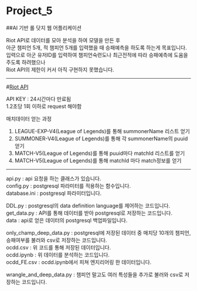 # Project_5
##AI 기반 롤 닷지 웹 어플리케이션   

Riot API로 데이터를 모아 분석을 하여 모델을 만든 후   
아군 챔피언 5개, 적 챔피언 5개를 입력했을 때 승패예측을 하도록 하는게 목표입니다.   
입력으로 아군 유저ID를 입력하여 챔피언숙련도나 최근전적에 따라 승패예측에 도움을 주도록 하려했으나   
Riot API의 제한이 커서 아직 구현하지 못했습니다.   

--------------------------------------------------------------------

#[Riot API](https://developer.riotgames.com/)

API KEY : 24시간마다 만료됨   
1.2초당 1회 이하로 request 해야함   

매치데이터 얻는 과정   
1. LEAGUE-EXP-V4(League of Legends)를 통해 summonerName 리스트 얻기   
2. SUMMONER-V4(League of Legends)를 통해 각 summonerName의 puuid 얻기   
3. MATCH-V5(League of Legends)를 통해 puuid마다 matchId 리스트를 얻기   
4. MATCH-V5(League of Legends)를 통해 matchId 마다 match정보를 얻기   

----------------------------------------------------------------------

api.py : api 요청을 하는 클래스가 있습니다.   
config.py : postgresql 파라미터를 적용하는 함수입니다.   
database.ini : postgresql 파라미터입니다.   


DDL.py : postgresql의 data definition language를 제어하는 코드입니다.   
get_data.py : API를 통해 데이터를 받아 postgresql로 저장하는 코드입니다.   
data : api로 얻은 데이터의 postgresql 백업파일입니다.   


only_champ_deep_data.py : postgresql에 저장된 데이터 중 매치당 10개의 챔피언, 승패여부를 불러와 csv로 저장하는 코드입니다.   
ocdd.csv : 위 코드를 통해 저장된 데이터입니다.   
ocdd.ipynb : 위 데이터를 분석하는 코드입니다.   
ocdd_FE.csv : ocdd.ipynb에서 피쳐 엔지리어링 한 데이터입니다.  


wrangle_and_deep_data.py : 챔피언 말고도 여러 특성들을 추가로 불러와 csv로 저장하는 코드입니다.   